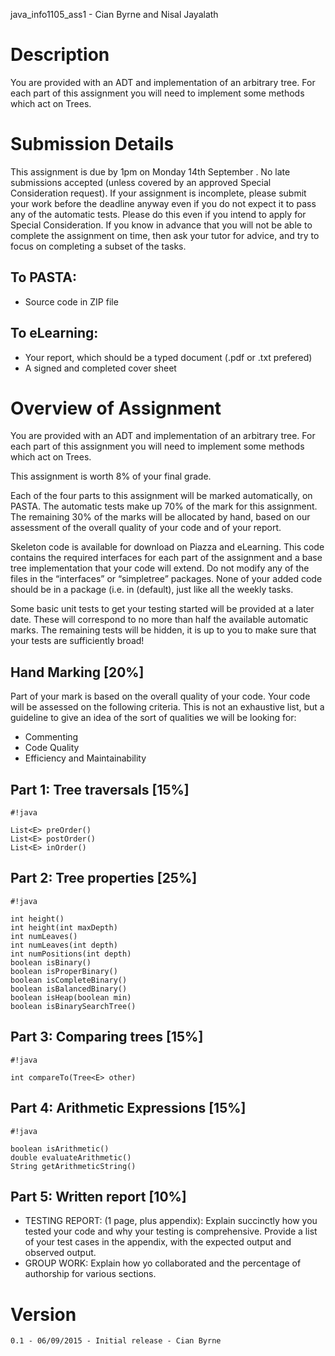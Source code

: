 java_info1105_ass1 - Cian Byrne and Nisal Jayalath
# Description #

You are provided with an ADT and implementation of an arbitrary tree. For each part of this
assignment you will need to implement some methods which act on Trees.

# Submission Details #

This assignment is due by 1pm on Monday 14th September . No late submissions accepted (unless covered by an approved Special Consideration request).
If your assignment is incomplete, please submit your work before the deadline anyway even if you do not expect it to pass any of the automatic tests. Please do this even if you intend to apply for Special Consideration. If you know in advance that you will not be able to complete the assignment on time, then ask your tutor for advice, and try to focus on completing a subset of the tasks.

## To PASTA: ##
* Source code in ZIP file
## To eLearning: ##
* Your report, which should be a typed document (.pdf or .txt prefered)
* A signed and completed cover sheet

# Overview of Assignment #
You are provided with an ADT and implementation of an arbitrary tree. For each part of this assignment you will need to implement some methods which act on Trees. 

This assignment is worth 8% of your final grade. 

Each of the four parts to this assignment will be marked automatically, on PASTA. The automatic tests make up 70% of the mark for this assignment. The remaining 30% of the marks will be allocated by hand, based on our assessment of the overall quality of your code and of your report. 

Skeleton code is available for download on Piazza and eLearning. This code contains the required interfaces for each part of the assignment and a base tree implementation that your code will extend. Do not modify any of the files in the “interfaces” or “simpletree” packages. None of your added code should be in a package (i.e. in (default), just like all the weekly tasks. 

Some basic unit tests to get your testing started will be provided at a later date. These will correspond to no more than half the available automatic marks. The remaining tests will be hidden, it is up to you to make sure that your tests are sufficiently broad!


## Hand Marking [20%] ##
Part of your mark is based on the overall quality of your code. Your code will be assessed on the following criteria. This is not an exhaustive list, but a guideline to give an idea of the sort of qualities we will be looking for:

* Commenting
* Code Quality
* Efficiency and Maintainability

## Part 1: Tree traversals [15%] ##

```
#!java

List<E> preOrder()
List<E> postOrder()
List<E> inOrder()
```


## Part 2: Tree properties [25%] ##

```
#!java

int height()
int height(int maxDepth)
int numLeaves()
int numLeaves(int depth)
int numPositions(int depth)
boolean isBinary()
boolean isProperBinary()
boolean isCompleteBinary()
boolean isBalancedBinary()
boolean isHeap(boolean min)
boolean isBinarySearchTree()
```


## Part 3: Comparing trees [15%] ##

```
#!java

int compareTo(Tree<E> other)
```


## Part 4: Arithmetic Expressions [15%] ##

```
#!java

boolean isArithmetic()
double evaluateArithmetic()
String getArithmeticString()
```

## Part 5: Written report [10%] ##
* TESTING REPORT: (1 page, plus appendix): Explain succinctly how you tested your code and why your testing is comprehensive.  Provide a list of your test cases in the appendix, with the expected output and observed output.
* GROUP WORK: Explain how yo collaborated and the percentage of authorship for various sections.

# Version #

    0.1 - 06/09/2015 - Initial release - Cian Byrne
